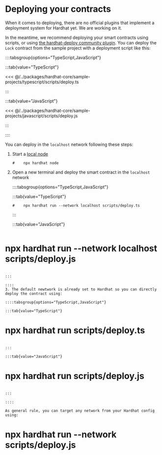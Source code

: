# Deploying your contracts

When it comes to deploying, there are no official plugins that implement a deployment system for Hardhat yet. We are working on it.

In the meantime, we recommend deploying your smart contracts using scripts, or using [the hardhat-deploy community plugin](https://github.com/wighawag/hardhat-deploy/tree/master). You can deploy the `Lock` contract from the sample project with a deployment script like this:

::::tabsgroup{options="TypeScript,JavaScript"}

:::tab{value="TypeScript"}

<<< @/../packages/hardhat-core/sample-projects/typescript/scripts/deploy.ts

:::

:::tab{value="JavaScript"}

<<< @/../packages/hardhat-core/sample-projects/javascript/scripts/deploy.js

:::

::::

You can deploy in the `localhost` network following these steps:

1. Start a [local node](../getting-started/index.md#connecting-a-wallet-or-dapp-to-hardhat-network)

   ```
   #    npx hardhat node
   ```

2. Open a new terminal and deploy the smart contract in the `localhost` network

   ::::tabsgroup{options="TypeScript,JavaScript"}

   :::tab{value="TypeScript"}

   ```
   #    npx hardhat run --network localhost scripts/deploy.ts
   ```

   :::

   :::tab{value="JavaScript"}

   ```
  #    npx hardhat run --network localhost scripts/deploy.js
   ```

   :::

   ::::
3. The default newtwork is already set to Hardhat so you can directly deploy the contract using: 

   ::::tabsgroup{options="TypeScript,JavaScript"}

   :::tab{value="TypeScript"}

   ```
   #    npx hardhat run scripts/deploy.ts
   ```

   :::

   :::tab{value="JavaScript"}

   ```
  #    npx hardhat run scripts/deploy.js
   ```

   :::

   ::::

As general rule, you can target any network from your Hardhat config using:

```
#    npx hardhat run --network <your-network> scripts/deploy.js
```
